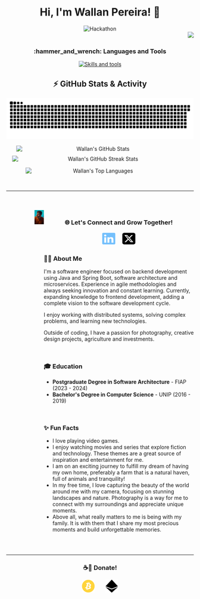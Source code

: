 

<!-- Apresentação -->
<div align="center">
    <h1>Hi, I'm Wallan Pereira! 👋</h1>
    <img alt="Hackathon" src="https://github.com/wallanpsantos/wallanpsantos/blob/output/pixel-hacker.gif" style="width: auto; height: auto;">
</div>


<div align="right">
    <img src="https://visitor-badge.laobi.icu/badge?page_id=wallanpsantos.visitor-badge&left_color=%23BF4904&right_color=%2304ADBF&left_text=Hello%20Visitors"/>
</div>

<!-- Capa Principal -->
<div margin-top: 20px;>
   
  <!-- Habilidades -->
  <div width="100%" align="center">
      <h3 align="center">:hammer_and_wrench: Languages and Tools</h3>
      <p>
          <a href="https://skillicons.dev">
              <img src="https://skillicons.dev/icons?i=java,spring,maven,hibernate,kafka,mongodb,mysql,postgres,kubernetes,docker,netlify,aws,js,html,css,bootstrap,sass,react,npm,postman,idea,webstorm,git,github,githubactions,linux,wordpress,ps&perline=10"
                   alt="Skills and tools"/>
          </a>
      </p>
  </div>

</div>


<!-- Github status -->
<div width="100%" align="center">
  <h2>⚡ GitHub Stats & Activity</h2>

  <picture>
    <source media="(prefers-color-scheme: dark)" srcset="https://raw.githubusercontent.com/wallanpsantos/wallanpsantos/output/github-contribution-grid-snake-dark.svg">
    <source media="(prefers-color-scheme: light)" srcset="https://raw.githubusercontent.com/wallanpsantos/wallanpsantos/output/github-contribution-grid-snake.svg">
    <img alt="GitHub Contribution Snake Animation" src="https://raw.githubusercontent.com/wallanpsantos/wallanpsantos/output/github-contribution-grid-snake.svg">
  </picture>

  <div style="display: flex; flex-wrap: wrap; justify-content: center; gap: 10px; margin-top: 15px;">
      <img height="auto" style="max-width: 100%; width: 450px;" src="https://github-readme-stats.vercel.app/api?username=wallanpsantos&show_icons=true&hide_border=true&count_private=true&include_all_commits=true&theme=radical&rank_icon=github" alt="Wallan's GitHub Stats"/>
      <img height="auto" style="max-width: 100%; width: 473px;" src="https://github-readme-streak-stats.herokuapp.com/?user=wallanpsantos&theme=radical&hide_border=true&count_private=true&include_all_commits=true" alt="Wallan's GitHub Streak Stats"/>
  </div>
    <div style="display: flex; flex-wrap: wrap; justify-content: center; gap: 10px; margin-top: 15px;">
      <img height="auto" style="max-width: 100%; width: 400px;" src="https://github-readme-stats.vercel.app/api/top-langs/?username=wallanpsantos&show_icons=true&hide_border=true&layout=compact&langs_count=8&theme=radical" alt="Wallan's Top Languages"/>
  </div>

  </div>

<br/> <!-- Espaço -->
<hr/> <!-- Linha horizontal -->
<br/> <!-- Espaço -->

<div style="display: flex; justify-content: space-between; align-items: flex-start; margin-top: 20px;">
    <!-- Left Column: Metrics -->
    <div style="flex: 1; max-width: 30%; min-width: 20%;">
        <img align="right" width="25%" alt="Photo Profile" src="https://github.com/wallanpsantos/wallanpsantos/blob/files/my_photo_profile.jpeg">
    </div>


<div align="left" >
  <h3 align="center">🌐 Let's Connect and Grow Together!</h3>

<div align="center">
  <a href="https://www.linkedin.com/in/wallanpsantos/" target="_blank" style="text-decoration: none;">
      <img src="https://github.com/wallanpsantos/wallanpsantos/blob/files/linkedin-brands-solid.svg" alt="LinkedIn" width="35px" height="35px">
  </a>
  &nbsp;&nbsp;&nbsp; <!-- Espaço de aproximadamente 25px -->
  <a href="https://x.com/wallanpsantos" target="_blank" style="text-decoration: none;">
      <img src="https://github.com/wallanpsantos/wallanpsantos/blob/files/square-x-twitter-brands-solid.svg" alt="X (Antigo Twitter)" width="35px" height="35px">
  </a>
</div>


<h3>🧑‍💻 About Me</h3>
  <p>
      I'm a software engineer focused on backend development using Java and Spring Boot, software architecture and microservices.
      Experience in agile methodologies and always seeking innovation and constant learning.
      Currently, expanding knowledge to frontend development, adding a complete vision to the software development cycle.
  </p>
  <p>
      I enjoy working with distributed systems, solving complex problems, and learning new technologies.
  </p>
  <p>
      Outside of coding, I have a passion for photography, creative design projects, agriculture and investments.
  </p>

  <br/> <!-- Espaço -->

<h3>🎓 Education</h3>
  <ul>
    <li><strong>Postgraduate Degree in Software Architecture</strong> - FIAP (2023 - 2024)</li>
    <li><strong>Bachelor's Degree in Computer Science</strong> - UNIP (2016 - 2019)</li>
  </ul>

<br/> <!-- Espaço -->

<h3>✨ Fun Facts</h3>
  <ul>
      <li>I love playing video games.</li>
      <li>I enjoy watching movies and series that explore fiction and technology. These themes are a great source of inspiration and entertainment for me.</li>
      <li>I am on an exciting journey to fulfill my dream of having my own home, preferably a farm that is a natural haven, full of animals and tranquility!</li>
      <li>In my free time, I love capturing the beauty of the world around me with my camera, focusing on stunning landscapes and nature.
          Photography is a way for me to connect with my surroundings and appreciate unique moments.</li>
      <li>Above all, what really matters to me is being with my family. It is with them that I share my most precious moments and build unforgettable memories.</li>
  </ul>
  </div>
</div>

<br/> <!-- Espaço -->
<hr/> <!-- Linha horizontal -->

<h3 align="center">☕🐾 Donate!</h3>
<div align="left" >
  <div align="center">
      <!-- Bitcoin -->
      <a href="https://www.blockchain.com/btc/address/bc1q6tsurlku52ct267x2vvvgf80spexl94ffw4nju" target="_blank" style="text-decoration: none !important;">
          <img src="https://github.com/wallanpsantos/wallanpsantos/blob/files/bitcoin-brands-solid.svg" alt="Icon Bitcoin with link to donation" width="35px" height="35px">
      </a>
      &nbsp;&nbsp;&nbsp;&nbsp;&nbsp; <!-- Espaço de aproximadamente 25px -->
      <!-- Ethereum -->
      <a href="https://etherscan.io/address/0x07F3419A49fD2A5c3d7e81402132FF0a0B43A6FC" target="_blank" style="text-decoration: none !important;">
          <img src="https://github.com/wallanpsantos/wallanpsantos/blob/files/ethereum-brands-solid.svg" alt="Icon Ethereum with link to donation" width="35px" height="35px">
      </a>
  </div>
</div>

<br/> <!-- Espaço -->

